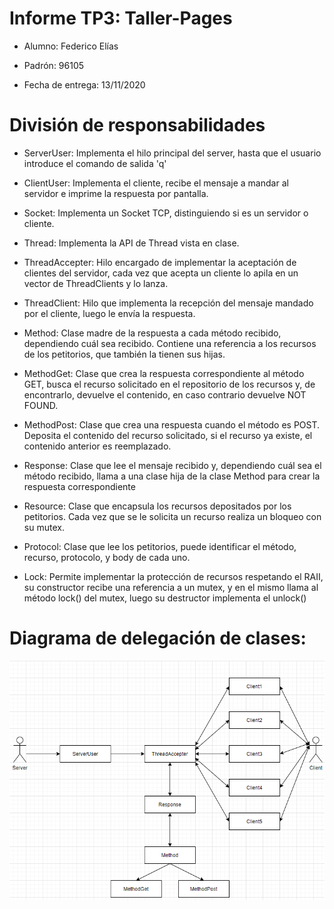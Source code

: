 # Informe TP3: Taller-Pages

- Alumno: Federico Elías

- Padrón: 96105

- Fecha de entrega: 13/11/2020

# División de responsabilidades

- ServerUser:
		Implementa el hilo principal del server, hasta
		que el usuario introduce el comando de salida 'q'

- ClientUser:
		Implementa el cliente, recibe el mensaje a mandar
		al servidor e imprime la respuesta por pantalla.

- Socket:
		Implementa un Socket TCP, distinguiendo
		si es un servidor o cliente.

- Thread:
		Implementa la API de Thread vista en clase.

- ThreadAccepter:
		Hilo encargado de implementar la aceptación
		de clientes del servidor, cada vez que acepta un cliente
		lo apila en un vector de ThreadClients y lo lanza.

- ThreadClient:
		Hilo que implementa la recepción del mensaje mandado
		por el cliente, luego le envía la respuesta.

- Method:
		Clase madre de la respuesta a cada método
		recibido, dependiendo cuál sea recibido.
		Contiene una referencia a los recursos
		de los petitorios, que también la tienen sus hijas.

- MethodGet:
		Clase que crea la respuesta correspondiente al método
		GET, busca el recurso solicitado en el repositorio
		de los recursos y, de encontrarlo, devuelve el contenido,
		en caso contrario devuelve NOT FOUND.

- MethodPost:
		Clase que crea una respuesta cuando el método es POST.
		Deposita el contenido del recurso solicitado, si el recurso
		ya existe, el contenido anterior es reemplazado.

- Response:
		Clase que lee el mensaje recibido y, dependiendo cuál
		sea el método recibido, llama a una clase hija de la
		clase Method para crear la respuesta correspondiente

- Resource:
		Clase que encapsula los recursos depositados por los petitorios.
		Cada vez que se le solicita un recurso realiza un bloqueo con su mutex.

- Protocol:
		Clase que lee los petitorios, puede identificar el método,
		recurso, protocolo, y body de cada uno.

- Lock:
		Permite implementar la protección de recursos respetando el RAII,
		su constructor recibe una referencia a un mutex, y en el mismo
		llama al método lock() del mutex, luego su destructor implementa el unlock()

# Diagrama de delegación de clases:

![DiagramaTP3](https://github.com/nazar9318/taller1-2c2020-TP3/blob/master/assets/DiagramTP3.png)
